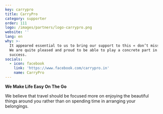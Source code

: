 ```yaml
---
key: carrypro
title: CarryPro
category: supporter
order: 111
logo: /images/partners/logo-carrypro.png
website: ''
lang: en
why: >-
  It appeared essential to us to bring our support to this « don’t miss » event.
  We are quite pleased and proud to be able to play a concrete part in its
  success.  
socials:
  - icon: facebook
    link: 'https://www.facebook.com/carrypro.in'
    name: CarryPro
---
```

<b>We Make Life Easy On The Go</b>

We believe that travel should be focused more on enjoying the beautiful things around you rather than on spending time in arranging your belongings.
